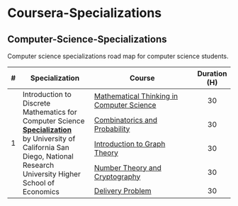 # Coursera-Specializations
## Computer-Science-Specializations
Computer science specializations road map for computer science students.

<table>
	<thead>
		<tr>
			<th width="3%">#</th>
			<th width="35%">Specialization</th>
			<th width="55%">Course</th>
			<th width="7%">Duration (H)</th>
		</tr>
	</thead>
	<tbody>
		<tr>
			<td rowspan=5 align="center">1</td>
			<td rowspan=5>
Introduction to Discrete Mathematics for Computer Science 
<a style="font-weight:bold" href="https://www.coursera.org/specializations/discrete-mathematics">Specialization</a><br>
by University of California San Diego, National Research University Higher School of Economics
		    </td>
            <td><a href="https://www.coursera.org/learn/what-is-a-proof">Mathematical Thinking in Computer Science</a></td>
			<td align="center">30</td>
		</tr>
		<tr>
            <td><a href="https://www.coursera.org/learn/combinatorics">Combinatorics and Probability</a></td>
			<td align="center">30</td>
		</tr>
		<tr>
            <td><a href="https://www.coursera.org/learn/graphs">Introduction to Graph Theory</a></td>
			<td align="center">30</td>
		</tr>
		<tr>
            <td><a href="https://www.coursera.org/learn/number-theory-cryptography">Number Theory and Cryptography</a></td>
			<td align="center">30</td>
		</tr>
		<tr>
			<td><a href="https://www.coursera.org/learn/delivery-problem">Delivery Problem</a></td>
			<td align="center">30</td>
		</tr>
  </tbody>
</table>
